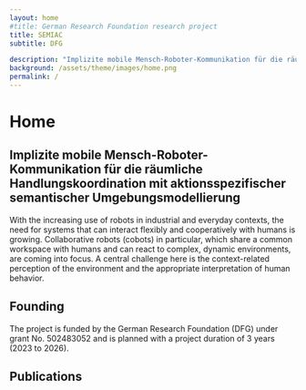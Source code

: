 ```yaml
---
layout: home
#title: German Research Foundation research project 
title: SEMIAC 
subtitle: DFG  

description: "Implizite mobile Mensch-Roboter-Kommunikation für die räumliche Handlungskoordination mit aktionsspezifischer semantischer Umgebungsmodellierung"
background: /assets/theme/images/home.png
permalink: /
---
```

<!-- # SEMIAC -->

# Home

## Implizite mobile Mensch-Roboter-Kommunikation für die räumliche Handlungskoordination mit aktionsspezifischer semantischer Umgebungsmodellierung

With the increasing use of robots in industrial and everyday contexts, the need for systems that can interact flexibly and cooperatively with humans is growing. Collaborative robots (cobots) in particular, which share a common workspace with humans and can react to complex, dynamic environments, are coming into focus. A central challenge here is the context-related perception of the environment and the appropriate interpretation of human behavior.

## Founding
The project is funded by the German Research Foundation (DFG) under grant No. 502483052 and is planned with a project duration of 3 years (2023 to 2026).

## Publications